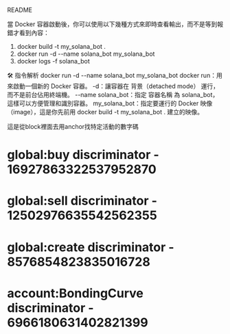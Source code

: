 README




當 Docker 容器啟動後，你可以使用以下幾種方式來即時查看輸出，而不是等到報錯才看到內容：

1. docker build -t my_solana_bot .
2. docker run -d --name solana_bot my_solana_bot
3. docker logs -f solana_bot

🛠 指令解析
docker run -d --name solana_bot my_solana_bot
docker run：用來啟動一個新的 Docker 容器。
-d：讓容器在 背景（detached mode） 運行，而不是前台佔用終端機。
--name solana_bot：指定 容器名稱 為 solana_bot，這樣可以方便管理和識別容器。
my_solana_bot：指定要運行的 Docker 映像（image），這是你先前用 docker build -t my_solana_bot . 建立的映像。



這是從block裡面去用anchor找特定活動的數字碼
# global:buy discriminator - 16927863322537952870
# global:sell discriminator - 12502976635542562355
# global:create discriminator - 8576854823835016728
# account:BondingCurve discriminator - 6966180631402821399
